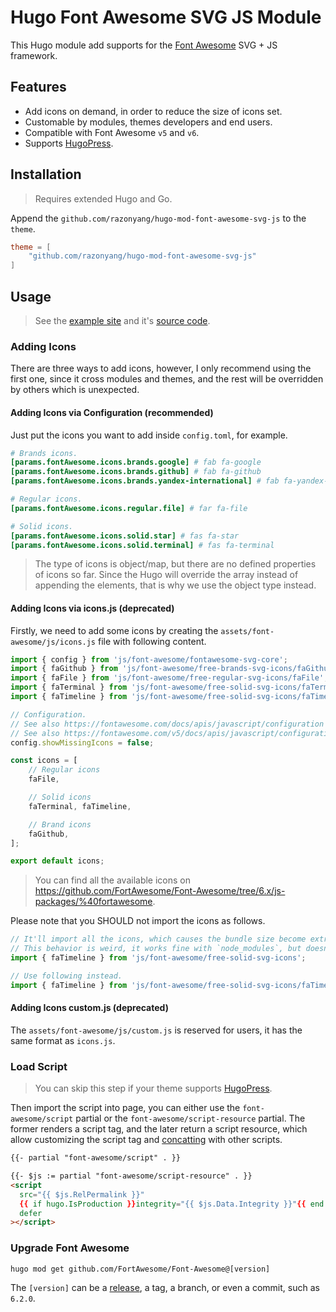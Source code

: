 # Hugo Font Awesome SVG JS Module

This Hugo module add supports for the [Font Awesome](https://fontawesome.com/) SVG + JS framework.

## Features

- Add icons on demand, in order to reduce the size of icons set.
- Customable by modules, themes developers and end users.
- Compatible with Font Awesome `v5` and `v6`.
- Supports [HugoPress](https://github.com/razonyang/hugopress).

## Installation

> Requires extended Hugo and Go.

Append the `github.com/razonyang/hugo-mod-font-awesome-svg-js` to the `theme`.

```toml
theme = [
    "github.com/razonyang/hugo-mod-font-awesome-svg-js"
]
```

## Usage

> See the [example site](https://projects.razonyang.com/hugo-mod-font-awesome-svg-js) and it's [source code](exampleSite).

### Adding Icons

There are three ways to add icons, however, I only recommend using the first one, since it cross modules and themes, and the rest will be overridden by others which is unexpected.

#### Adding Icons via Configuration (recommended)

Just put the icons you want to add inside `config.toml`, for example.

```toml
# Brands icons.
[params.fontAwesome.icons.brands.google] # fab fa-google
[params.fontAwesome.icons.brands.github] # fab fa-github
[params.fontAwesome.icons.brands.yandex-international] # fab fa-yandex-international

# Regular icons.
[params.fontAwesome.icons.regular.file] # far fa-file

# Solid icons.
[params.fontAwesome.icons.solid.star] # fas fa-star
[params.fontAwesome.icons.solid.terminal] # fas fa-terminal
```

> The type of icons is object/map, but there are no defined properties of icons so far.
> Since the Hugo will override the array instead of appending the elements, that is why we use the object type instead.

#### Adding Icons via icons.js (deprecated)

Firstly, we need to add some icons by creating the `assets/font-awesome/js/icons.js` file with following content.

```js
import { config } from 'js/font-awesome/fontawesome-svg-core';
import { faGithub } from 'js/font-awesome/free-brands-svg-icons/faGithub';
import { faFile } from 'js/font-awesome/free-regular-svg-icons/faFile';
import { faTerminal } from 'js/font-awesome/free-solid-svg-icons/faTerminal';
import { faTimeline } from 'js/font-awesome/free-solid-svg-icons/faTimeline';

// Configuration.
// See also https://fontawesome.com/docs/apis/javascript/configuration for v6.
// See also https://fontawesome.com/v5/docs/apis/javascript/configuration for v5.
config.showMissingIcons = false;

const icons = [
    // Regular icons
    faFile,

    // Solid icons
    faTerminal, faTimeline, 

    // Brand icons
    faGithub,
];

export default icons;
```

> You can find all the available icons on https://github.com/FortAwesome/Font-Awesome/tree/6.x/js-packages/%40fortawesome.

Please note that you SHOULD not import the icons as follows.

```js
// It'll import all the icons, which causes the bundle size become extreme large, even you've specified the icon.
// This behavior is weird, it works fine with `node_modules`, but doesn't work with Hugo module.
import { faTimeline } from 'js/font-awesome/free-solid-svg-icons';

// Use following instead.
import { faTimeline } from 'js/font-awesome/free-solid-svg-icons/faTimeline';
```

#### Adding Icons custom.js (deprecated)

The `assets/font-awesome/js/custom.js` is reserved for users, it has the same format as `icons.js`.

### Load Script

> You can skip this step if your theme supports [HugoPress](https://github.com/razonyang/hugopress).

Then import the script into page, you can either use the `font-awesome/script` partial or the `font-awesome/script-resource` partial.
The former renders a script tag, and the later return a script resource, which allow customizing the script tag and [concatting](https://gohugo.io/hugo-pipes/bundling/) with other scripts.

```html
{{- partial "font-awesome/script" . }}
``` 

```html
{{- $js := partial "font-awesome/script-resource" . }}
<script
  src="{{ $js.RelPermalink }}"
  {{ if hugo.IsProduction }}integrity="{{ $js.Data.Integrity }}"{{ end }}
  defer
></script>
```

### Upgrade Font Awesome

```
hugo mod get github.com/FortAwesome/Font-Awesome@[version]
```

The `[version]` can be a [release](https://github.com/FortAwesome/Font-Awesome/releases), a tag, a branch, or even a commit, such as `6.2.0`.

